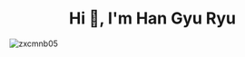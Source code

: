 <h1 align="center">Hi 👋, I'm Han Gyu Ryu</h1>
<p align="left"> <img src="https://komarev.com/ghpvc/?username=zxcmnb05&label=Profile%20views&color=0e75b6&style=flat" alt="zxcmnb05" /> </p>
